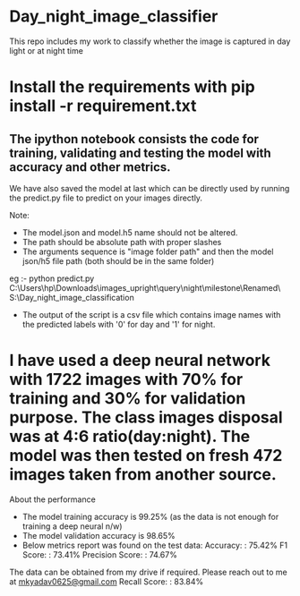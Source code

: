 # Day_night_image_classifier
This repo includes my work to classify whether the image is captured in day light or at night time

# Install the requirements with pip install -r requirement.txt

## The ipython notebook consists the code for training, validating and testing the model with accuracy and other metrics.

We have also saved the model at last which can be directly used by running the predict.py file to predict on your images directly.

Note:
* The model.json and model.h5 name should not be altered.
* The path should be absolute path with proper slashes
* The arguments sequence is "image folder path" and then the model json/h5 file path (both should be in the same folder)

eg :- python predict.py C:\\Users\\hp\\Downloads\\images_upright\\query\\night\\milestone\\Renamed\\ S:\\Day_night_image_classification

* The output of the script is a csv file which contains image names with the predicted labels with '0' for day and '1' for night.

# I have used a deep neural network with 1722 images with 70% for training and 30% for validation purpose. The class images disposal was at 4:6 ratio(day:night). The model was then tested on fresh 472 images taken from another source.

About the performance

* The model training accuracy is 99.25% (as the data is not enough for training a deep neural n/w)
* The model validation accuracy is 98.65%
* Below metrics report was found on the test data:
    Accuracy: : 75.42%
    F1 Score: : 73.41%
    Precision Score: : 74.67%
    
The data can be obtained from my drive if required. Please reach out to me at mkyadav0625@gmail.com
    Recall Score: : 83.84%
